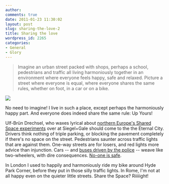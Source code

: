 ```yaml
---
author:
comments: true
date: 2011-01-23 11:30:02
layout: post
slug: sharing-the-love-2
title: Sharing the love
wordpress_id: 2265
categories:
- General
- Glory
---
```


> Imagine an urban street packed with shops, perhaps a school, pedestrians and traffic all living harmoniously together in an environment where everyone feels happy, safe and relaxed. Picture a street where everyone is equal, where everyone shares the same rules, whether on foot, in a car or on a bike.


![](/uploads/2011/01/Share_Space.bmp)

No need to imagine! I live in such a place, except perhaps the harmoniously happy part. And everyone does indeed share the same rule: Up Yours!

Ulf-Brün Drechsel, who waxes lyrical about [northern Europe's Shared Space experiments](http://www.siegelgale.com/blog/a-forest-of-sign-poststaken-down/) over at Siegel+Gale should come to the the Eternal City. Drivers think nothing of triple parking, or blocking the pavement completely if there's no space on the street. Pedestrians saunter across traffic lights that are against them. One-way streets are for losers, and red lights more advice than injunction. Cars -- and [buses driven by the police](http://roma.corriere.it/roma/notizie/cronaca/11_gennaio_21/pullman-penitenziario-investe-10-persone-181302813301.shtml) -- weave like two-wheelers, with dire consequences. [No-one is safe](http://roma.corriere.it/roma/notizie/cronaca/11_gennaio_17/autocivetta-polizia-investe-barbone%20-181270739381.shtml?fr=correlati).

In London I used to happily and harmoniously ride my bike around Hyde Park Corner, before they put in those silly traffic lights. In Rome, I'm not at all happy even on the quieter little streets. Share the Space? Riiiiight!
